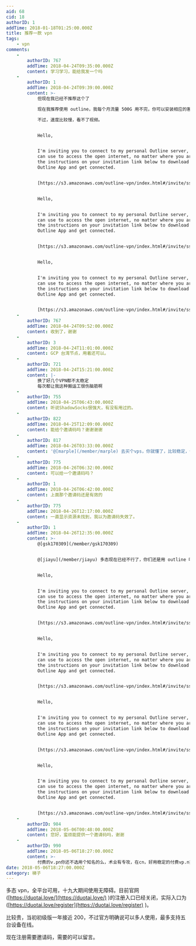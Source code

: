 ```yaml
---
aid: 68
cid: 18
authorID: 1
addTime: 2018-01-18T01:25:00.000Z
title: 推荐一款 vpn
tags:
    - vpn
comments:
    -
        authorID: 767
        addTime: 2018-04-24T09:35:00.000Z
        content: 学习学习，能给我发一个吗
    -
        authorID: 1
        addTime: 2018-04-24T09:39:00.000Z
        content: >-
            但现在我已经不推荐这个了  

            现在我推荐使用 outline，我每个月流量 500G 用不完，你可以安装相应的客户端，随便用。链接贴在下面：  

            不过，速度比较慢，看不了视频。


            Hello,


            I'm inviting you to connect to my personal Outline server, which you
            can use to access the open internet, no matter where you are. Follow
            the instructions on your invitation link below to download the
            Outline App and get connected.


            [https://s3.amazonaws.com/outline-vpn/index.html#/invite/ss%3A%2F%2FY2hhY2hhMjAtaWV0Zi1wb2x5MTMwNTp6MjBMUEVOOUk2STA%3D%40159.65.232.28%3A17550%2F%3Foutline%3D1](https://s3.amazonaws.com/outline-vpn/index.html#/invite/ss%3A%2F%2FY2hhY2hhMjAtaWV0Zi1wb2x5MTMwNTp6MjBMUEVOOUk2STA%3D%40159.65.232.28%3A17550%2F%3Foutline%3D1)


            Hello,


            I'm inviting you to connect to my personal Outline server, which you
            can use to access the open internet, no matter where you are. Follow
            the instructions on your invitation link below to download the
            Outline App and get connected.


            [https://s3.amazonaws.com/outline-vpn/index.html#/invite/ss%3A%2F%2FY2hhY2hhMjAtaWV0Zi1wb2x5MTMwNTpnemJzUjlObXBpQVY%3D%40159.65.232.28%3A33919%2F%3Foutline%3D1](https://s3.amazonaws.com/outline-vpn/index.html#/invite/ss%3A%2F%2FY2hhY2hhMjAtaWV0Zi1wb2x5MTMwNTpnemJzUjlObXBpQVY%3D%40159.65.232.28%3A33919%2F%3Foutline%3D1)


            Hello,


            I'm inviting you to connect to my personal Outline server, which you
            can use to access the open internet, no matter where you are. Follow
            the instructions on your invitation link below to download the
            Outline App and get connected.


            [https://s3.amazonaws.com/outline-vpn/index.html#/invite/ss%3A%2F%2FY2hhY2hhMjAtaWV0Zi1wb2x5MTMwNTpUMUhpOWRuSWhjZ1M%3D%40159.65.232.28%3A14405%2F%3Foutline%3D1](https://s3.amazonaws.com/outline-vpn/index.html#/invite/ss%3A%2F%2FY2hhY2hhMjAtaWV0Zi1wb2x5MTMwNTpUMUhpOWRuSWhjZ1M%3D%40159.65.232.28%3A14405%2F%3Foutline%3D1)
    -
        authorID: 767
        addTime: 2018-04-24T09:52:00.000Z
        content: 收到了，谢谢
    -
        authorID: 3
        addTime: 2018-04-24T11:01:00.000Z
        content: GCP 台湾节点，用着还可以。
    -
        authorID: 721
        addTime: 2018-04-24T15:21:00.000Z
        content: |-
            换了好几个VPN都不太稳定  
            每次都让我这种搬运工很伤脑筋啊
    -
        authorID: 755
        addTime: 2018-04-25T06:43:00.000Z
        content: 听说ShadowSocks很强大，有没有用过的。
    -
        authorID: 822
        addTime: 2018-04-25T12:09:00.000Z
        content: 能给个邀请码吗？谢谢谢谢
    -
        authorID: 817
        addTime: 2018-04-26T03:33:00.000Z
        content: '@[marple](/member/marple) 去买个vps，你就懂了，比较稳定，价格比较贵'
    -
        authorID: 775
        addTime: 2018-04-26T06:32:00.000Z
        content: 可以给一个邀请码吗？
    -
        authorID: 1
        addTime: 2018-04-26T06:42:00.000Z
        content: 上面那个邀请码还是有效的
    -
        authorID: 775
        addTime: 2018-04-26T12:17:00.000Z
        content: 一直显示资源未找到，我以为邀请码失效了。
    -
        authorID: 1
        addTime: 2018-04-26T12:35:00.000Z
        content: >-
            @[gsk170309](/member/gsk170309)


            @[jiayu](/member/jiayu) 多态现在已经不行了，你们还是用 outline 吧。


            Hello,


            I'm inviting you to connect to my personal Outline server, which you
            can use to access the open internet, no matter where you are. Follow
            the instructions on your invitation link below to download the
            Outline App and get connected.


            [https://s3.amazonaws.com/outline-vpn/index.html#/invite/ss%3A%2F%2FY2hhY2hhMjAtaWV0Zi1wb2x5MTMwNToxcWVNdlNhQlFOOVQ%3D%40159.65.232.28%3A52541%2F%3Foutline%3D1](https://s3.amazonaws.com/outline-vpn/index.html#/invite/ss%3A%2F%2FY2hhY2hhMjAtaWV0Zi1wb2x5MTMwNToxcWVNdlNhQlFOOVQ%3D%40159.65.232.28%3A52541%2F%3Foutline%3D1)


            Hello,


            I'm inviting you to connect to my personal Outline server, which you
            can use to access the open internet, no matter where you are. Follow
            the instructions on your invitation link below to download the
            Outline App and get connected.


            [https://s3.amazonaws.com/outline-vpn/index.html#/invite/ss%3A%2F%2FY2hhY2hhMjAtaWV0Zi1wb2x5MTMwNTpya0l5NFZPM3JpYzY%3D%40159.65.232.28%3A43500%2F%3Foutline%3D1](https://s3.amazonaws.com/outline-vpn/index.html#/invite/ss%3A%2F%2FY2hhY2hhMjAtaWV0Zi1wb2x5MTMwNTpya0l5NFZPM3JpYzY%3D%40159.65.232.28%3A43500%2F%3Foutline%3D1)


            Hello,


            I'm inviting you to connect to my personal Outline server, which you
            can use to access the open internet, no matter where you are. Follow
            the instructions on your invitation link below to download the
            Outline App and get connected.


            [https://s3.amazonaws.com/outline-vpn/index.html#/invite/ss%3A%2F%2FY2hhY2hhMjAtaWV0Zi1wb2x5MTMwNTpya0l5NFZPM3JpYzY%3D%40159.65.232.28%3A43500%2F%3Foutline%3D1](https://s3.amazonaws.com/outline-vpn/index.html#/invite/ss%3A%2F%2FY2hhY2hhMjAtaWV0Zi1wb2x5MTMwNTpya0l5NFZPM3JpYzY%3D%40159.65.232.28%3A43500%2F%3Foutline%3D1)


            Hello,


            I'm inviting you to connect to my personal Outline server, which you
            can use to access the open internet, no matter where you are. Follow
            the instructions on your invitation link below to download the
            Outline App and get connected.


            [https://s3.amazonaws.com/outline-vpn/index.html#/invite/ss%3A%2F%2FY2hhY2hhMjAtaWV0Zi1wb2x5MTMwNTpOZUFuWDI5aWFQVlU%3D%40159.65.232.28%3A39449%2F%3Foutline%3D1](https://s3.amazonaws.com/outline-vpn/index.html#/invite/ss%3A%2F%2FY2hhY2hhMjAtaWV0Zi1wb2x5MTMwNTpOZUFuWDI5aWFQVlU%3D%40159.65.232.28%3A39449%2F%3Foutline%3D1)
    -
        authorID: 984
        addTime: 2018-05-06T00:48:00.000Z
        content: 您好，蛮烦能提供一个邀请码吗，谢谢
    -
        authorID: 990
        addTime: 2018-05-06T18:27:00.000Z
        content: >-
            付费的v.pn你还不选用个知名的么，术业有专攻，在cn，好用稳定的付费vp.n推荐，[https://vpnchina.zdhweb.com](https://vpnchina.zdhweb.com)
date: 2018-05-06T18:27:00.000Z
category: 梯子
---
```


多态 vpn，全平台可用，十九大期间使用无障碍。目前官网([https://duotai.love/](https://duotai.love/) )的注册入口已经关闭，实际入口为([https://duotai.love/register](https://duotai.love/register) )。

比较贵，当初初级版一年接近 200，不过官方明确说可以多人使用，最多支持五台设备在线。

现在注册需要邀请码，需要的可以留言。
